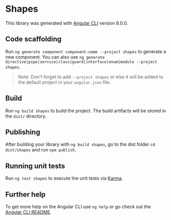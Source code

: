 # Shapes

This library was generated with [Angular CLI](https://github.com/angular/angular-cli) version 8.0.0.

## Code scaffolding

Run `ng generate component component-name --project shapes` to generate a new component. You can also use `ng generate directive|pipe|service|class|guard|interface|enum|module --project shapes`.
> Note: Don't forget to add `--project shapes` or else it will be added to the default project in your `angular.json` file. 

## Build

Run `ng build shapes` to build the project. The build artifacts will be stored in the `dist/` directory.

## Publishing

After building your library with `ng build shapes`, go to the dist folder `cd dist/shapes` and run `npm publish`.

## Running unit tests

Run `ng test shapes` to execute the unit tests via [Karma](https://karma-runner.github.io).

## Further help

To get more help on the Angular CLI use `ng help` or go check out the [Angular CLI README](https://github.com/angular/angular-cli/blob/master/README.md).
